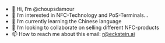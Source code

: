 - 👋 Hi, I’m @choupsdamour
- 👀 I’m interested in NFC-Technology and PoS-Terminals...
- 🌱 I’m currently learning the Chinese language
- 💞️ I’m looking to collaborate on selling different NFC-products
- 📫 How to reach me about this email: r@eckstein.ai

<!---
choupsdamour/choupsdamour is a ✨ special ✨ repository because its `README.md` (this file) appears on your GitHub profile.
You can click the Preview link to take a look at your changes.
--->
